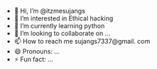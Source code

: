 - 👋 Hi, I’m @itzmesujangs
- 👀 I’m interested in Ethical hacking
- 🌱 I’m currently learning python
- 💞️ I’m looking to collaborate on ...
- 📫 How to reach me sujangs7337@gmail. com
- 😄 Pronouns: ...
- ⚡ Fun fact: ...

<!---
itzmesujangs/itzmesujangs is a ✨ special ✨ repository because its `README.md` (this file) appears on your GitHub profile.
You can click the Preview link to take a look at your changes.
--->
